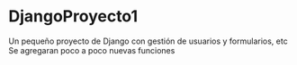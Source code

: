 # DjangoProyecto1
Un pequeño proyecto de Django con gestión de usuarios y formularios, etc
Se agregaran poco a poco nuevas funciones
